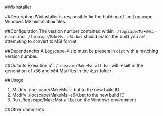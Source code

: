 #WixInstaller

##Description
WixInstaller is responsible for the building of the Logscape Windows MSI installation files.

##Configuration
The version number contained within `./logscape/MakeMsi-e.bat` and `./logscape/MakeMsi-e64.bat` should match the build you are attempting to convert to MSI format

##Dependencies
A Logscape-X.zip must be present in `dist` with a matching version number.

##Outputs
Execution of `./logscape/MakeMsi-all.bat` will result in the generation of x86 and x64 Msi files in the `dist` folder

##Usage
1. Modify ./logscape/MakeMsi-e.bat to the new build ID
2. Modify ./logscape/MakeMsi-e64.bat to the new build ID
3. Run ./logscape/MakeMsi-all.bat on the Windows environment

##Other comments